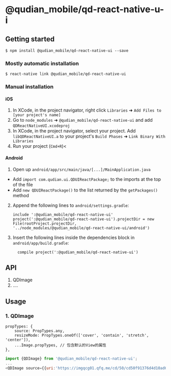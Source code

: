 
# @qudian_mobile/qd-react-native-u-i

## Getting started

`$ npm install @qudian_mobile/qd-react-native-ui --save`

### Mostly automatic installation

`$ react-native link @qudian_mobile/qd-react-native-ui`

### Manual installation


#### iOS

1. In XCode, in the project navigator, right click `Libraries` ➜ `Add Files to [your project's name]`
2. Go to `node_modules` ➜ `@qudian_mobile/qd-react-native-ui` and add `QDReactNativeUI.xcodeproj`
3. In XCode, in the project navigator, select your project. Add `libQDReactNativeUI.a` to your project's `Build Phases` ➜ `Link Binary With Libraries`
4. Run your project (`Cmd+R`)<

#### Android

1. Open up `android/app/src/main/java/[...]/MainApplication.java`
  - Add `import com.qudian.ui.QDUIReactPackage;` to the imports at the top of the file
  - Add `new QDUIReactPackage()` to the list returned by the `getPackages()` method
2. Append the following lines to `android/settings.gradle`:
  	```
  	include ':@qudian_mobile/qd-react-native-ui'
  	project(':@qudian_mobile/qd-react-native-ui').projectDir = new File(rootProject.projectDir, 	'../node_modules/@qudian_mobile/qd-react-native-ui/android')
  	```
3. Insert the following lines inside the dependencies block in `android/app/build.gradle`:
  	```
      compile project(':@qudian_mobile/qd-react-native-ui')
  	```

## API
1. QDImage
2. ....
## Usage

### 1. QDImage
```
propTypes: {
	source: PropTypes.any,
	resizeMode: PropTypes.oneOf(['cover', 'contain', 'stretch', 'center']),
	...Image.propTypes, // 包含默认的View的属性
},
```

```javascript
import {QDImage} from '@qudian_mobile/qd-react-native-ui';
...
<QDImage source={{uri:'https://imgqcg01.qfq.me/cd/50/cd50f91376d4d10ad60e2fd900c88b56.png'}} style={{width:200,height:200}}/>
```
  